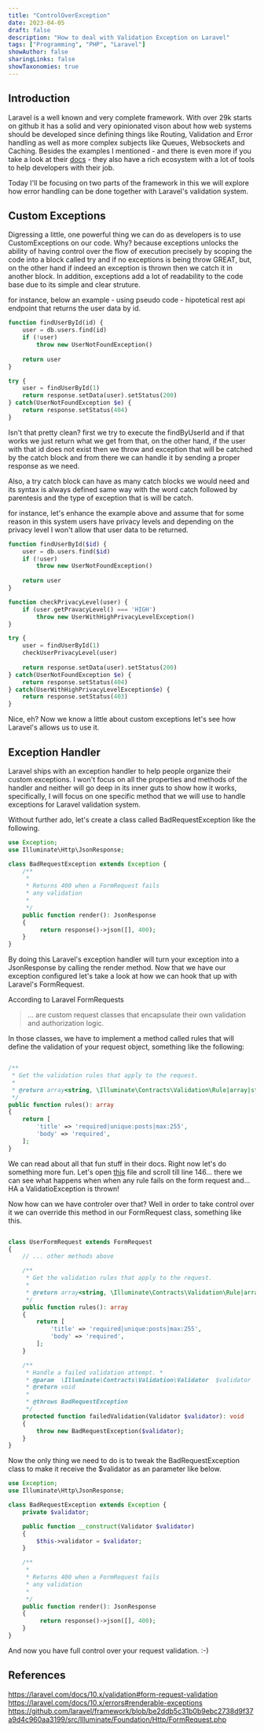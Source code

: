 ```yaml
---
title: "ControlOverException"
date: 2023-04-05
draft: false
description: "How to deal with Validation Exception on Laravel"
tags: ["Programming", "PHP", "Laravel"]
showAuthor: false
sharingLinks: false
showTaxonomies: true
---
```


## Introduction

Laravel is a well known and very complete framework. With over 29k starts on github it has a solid and very opinionated vison about how web systems should be developed since defining things like Routing, Validation and Error handling as well as more complex subjects like Queues, Websockets and Caching. Besides the examples I mentioned - and there is even more if you take a look at their [docs](https://laravel.com/docs/10.x) - they also have a rich ecosystem with a lot of tools to help developers with their job.

Today I'll be focusing on two parts of the framework in this we will explore how error handling can be done together with Laravel's validation system.

## Custom Exceptions

Digressing a little, one powerful thing we can do as developers is to use CustomExceptions on our code. Why? because exceptions unlocks the ability of having control over the flow of execution precisely by scoping the code into a block called try and if no exceptions is being throw GREAT, but, on the other hand if indeed an exception is thrown then we catch it in another block. In addition, exceptions add a lot of readability  to the code base due to its simple and clear struture.

for instance, below an example - using pseudo code -  hipotetical rest api endpoint that returns the user data by id.

```php
function findUserById(id) {
	user = db.users.find(id)
	if (!user)
		throw new UserNotFoundException()
  
	return user
}

try {
	user = findUserById(1)
	return response.setData(user).setStatus(200)
} catch(UserNotFoundException $e) {
	return response.setStatus(404)
}
```

Isn't that pretty clean? first we try to execute the findByUserId and if that works we just return what we get from that, on the other hand, if the user with that id does not exist then we throw and exception that will be catched by the catch block and from there we can handle it by sending a proper response as we need.

Also, a try catch block can have as many catch blocks we would need and its syntax is always defined same way with the word catch followed by parentesis and the type of exception that is will be catch.

for instance, let's enhance the example above and assume that for some reason in this system users have privacy levels and depending on the privacy level I won't allow that user data to be returned.

```php
function findUserById($id) {
	user = db.users.find($id)
	if (!user)
		throw new UserNotFoundException()
  
	return user
}

function checkPrivacyLevel(user) {
	if (user.getPravacyLevel() === 'HIGH')
		throw new UserWithHighPrivacyLevelException()
}

try {
	user = findUserById(1)
	checkUserPrivacyLevel(user)
	
	return response.setData(user).setStatus(200)
} catch(UserNotFoundException $e) {
	return response.setStatus(404)
} catch(UserWithHighPrivacyLevelException$e) {
	return response.setStatus(403)
}
```

Nice, eh? Now we know a little about custom exceptions let's see how Laravel's allows us to use it.

## Exception Handler

Laravel ships with an exception handler to help people organize their custom exceptions. I won't focus on all the properties and methods of the handler and neither will go deep in its inner guts to show how it works, specifically, I will focus on one specific method that we will use to handle exceptions for Laravel validation system.

Without further ado, let's create a class called BadRequestException like the following.


```php
use Exception;
use Illuminate\Http\JsonResponse;

class BadRequestException extends Exception {
	/**
	 *
	 * Returns 400 when a FormRequest fails
	 * any validation
	 *
	 */
	public function render(): JsonResponse
	{
		 return response()->json([], 400);
	}
}
```

By doing this Laravel's exception handler will turn your exception into a JsonResponse by calling the render method. Now that we have our exception configured let's take a look at how we can hook that up with Laravel's FormRequest.

According to Laravel FormRequests

> ... are custom request classes that encapsulate their own validation and authorization logic.

In those classes, we have to implement a method called rules that will define the validation of your request object, something like the following:


```php

/**
 * Get the validation rules that apply to the request.
 *
 * @return array<string, \Illuminate\Contracts\Validation\Rule|array|string>
 */
public function rules(): array
{
	return [
		'title' => 'required|unique:posts|max:255',
		'body' => 'required',
	];
}
```

We can read about all that fun stuff in their docs. Right now let's do something more fun. Let's open [this](https://github.com/laravel/framework/blob/be2ddb5c31b0b9ebc2738d9f37a9d4c960aa3199/src/Illuminate/Foundation/Http/FormRequest.php) file and scroll till line 146... there we can see what happens when when any rule fails on the form request and... HA a ValidatioException is thrown!

Now how can we have controler over that? Well in order to take control over it we can override this method in our FormRequest class, something like this.

```php

class UserFormRequest extends FormRequest
{
	// ... other methods above

	/**
	 * Get the validation rules that apply to the request.
	 *
	 * @return array<string, \Illuminate\Contracts\Validation\Rule|array|string>
	 */
	public function rules(): array
	{
		return [
			'title' => 'required|unique:posts|max:255',
			'body' => 'required',
		];
	}

	/**  
	 * Handle a failed validation attempt. *
	 * @param  \Illuminate\Contracts\Validation\Validator  $validator  
	 * @return void  
	 *
	 * @throws BadRequestException 
	 */
	protected function failedValidation(Validator $validator): void
	{
		throw new BadRequestException($validator);
	}
}
```


Now the only thing we need to do is to tweak the BadRequestException class to make it receive the $validator as an parameter like below.


```php
use Exception;
use Illuminate\Http\JsonResponse;

class BadRequestException extends Exception {
	private $validator;

	public function __construct(Validator $validator)
	{
		$this->validator = $validator;
	}

	/**
	 *
	 * Returns 400 when a FormRequest fails
	 * any validation
	 *
	 */
	public function render(): JsonResponse
	{
		 return response()->json([], 400);
	}
}
```

And now you have full control over your request validation. :-)

## References

https://laravel.com/docs/10.x/validation#form-request-validation
https://laravel.com/docs/10.x/errors#renderable-exceptions
https://github.com/laravel/framework/blob/be2ddb5c31b0b9ebc2738d9f37a9d4c960aa3199/src/Illuminate/Foundation/Http/FormRequest.php